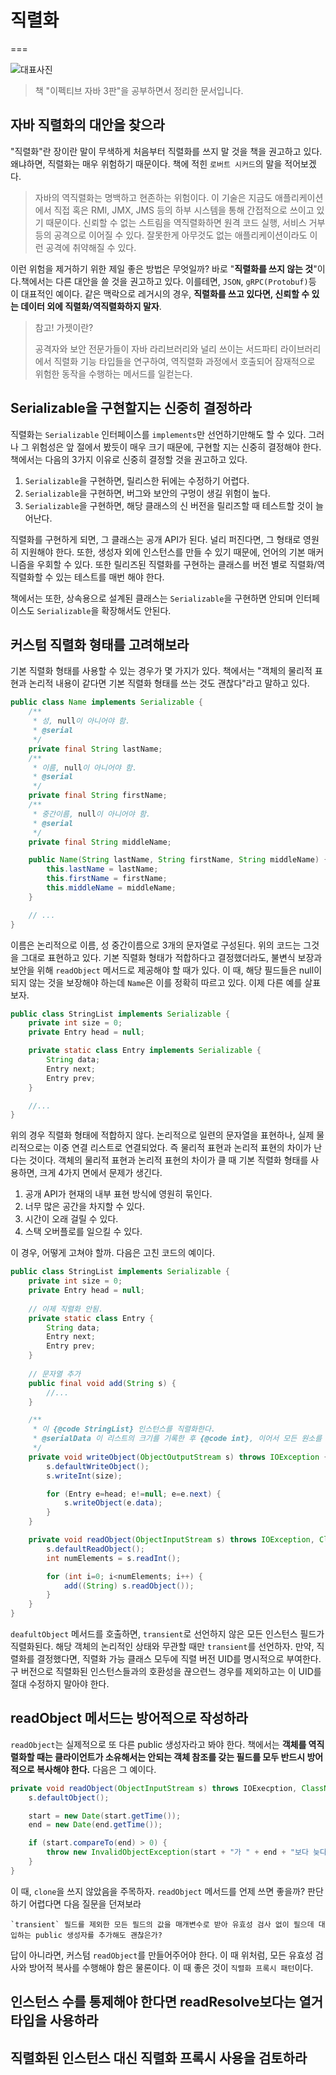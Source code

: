 # 직렬화
===

![대표사진](../intro.png)

> 책 "이펙티브 자바 3판"을 공부하면서 정리한 문서입니다.


## 자바 직렬화의 대안을 찾으라

"직렬화"란 장이란 말이 무색하게 처음부터 직렬화를 쓰지 말 것을 책을 권고하고 있다. 왜냐하면, 직렬화는 매우 위험하기 때문이다. 책에 적힌 `로버트 시커드`의 말을 적어보겠다.

> 자바의 역직렬화는 명백하고 현존하는 위험이다. 이 기술은 지금도 애플리케이션에서 직접 혹은 RMI, JMX, JMS 등의 하부 시스템을 통해 간접적으로 쓰이고 있기 때문이다. 신뢰할 수 없는 스트림을 역직렬화하면 원격 코드 실행, 서비스 거부 등의 공격으로 이어질 수 있다. 잘못한게 아무것도 없는 애플리케이션이라도 이런 공격에 취약해질 수 있다.

이런 위험을 제거하기 위한 제일 좋은 방법은 무엇일까? 바로 "**직렬화를 쓰지 않는 것**"이다.책에서는 다른 대안을 쓸 것을 권고하고 있다. 이를테면, `JSON`, `gRPC(Protobuf)`등 이 대표적인 예이다. 같은 맥락으로 레거시의 경우, **직렬화를 쓰고 있다면, 신뢰할 수 있는 데이터 외에 직렬화/역직렬화하지 말자**.

> 참고! 가젯이란?
>
> 공격자와 보안 전문가들이 자바 라리브러리와 널리 쓰이는 서드파티 라이브러리에서 직렬화 기능 타입들을 연구하여, 역직렬화 과정에서 호출되어 잠재적으로 위험한 동작을 수행하는 메서드를 일컫는다.


## Serializable을 구현할지는 신중히 결정하라

직렬화는 `Serializable` 인터페이스를 `implements`만 선언하기만해도 할 수 있다. 그러나 그 위험성은 앞 절에서 봤듯이 매우 크기 때문에, 구현할 지는 신중히 결정해야 한다. 책에서는 다음의 3가지 이유로 신중히 결정할 것을 권고하고 있다.

1. `Serializable`을 구현하면, 릴리스한 뒤에는 수정하기 어렵다.
2. `Serializable`을 구현하면, 버그와 보안의 구멍이 생길 위험이 높다.
3. `Serializable`을 구현하면, 해당 클래스의 신 버전을 릴리즈할 때 테스트할 것이 늘어난다.

직렬화를 구현하게 되면, 그 클래스는 공개 API가 된다. 널리 퍼진다면, 그 형태로 영원히 지원해야 한다. 또한, 생성자 외에 인스턴스를 만들 수 있기 때문에, 언어의 기본 매커니즘을 우회할 수 있다. 또한 릴리즈된 직렬화를 구현하는 클래스를 버전 별로 직렬화/역직렬화할 수 있는 테스트를 매번 해야 한다. 

책에서는 또한, 상속용으로 설계된 클래스는 `Serializable`을 구현하면 안되며 인터페이스도 `Serializable`을 확장해서도 안된다.


## 커스텀 직렬화 형태를 고려해보라

기본 직렬화 형태를 사용할 수 있는 경우가 몇 가지가 있다. 책에서는 "객체의 물리적 표현과 논리적 내용이 같다면 기본 직렬화 형태를 쓰는 것도 괜찮다"라고 말하고 있다.

```java
public class Name implements Serializable {
    /**
     * 성, null이 아니어야 함.
     * @serial
     */
    private final String lastName;
    /**
     * 이름, null이 아니어야 함.
     * @serial
     */
    private final String firstName;
    /**
     * 중간이름, null이 아니어야 함.
     * @serial
     */
    private final String middleName;

    public Name(String lastName, String firstName, String middleName) {
        this.lastName = lastName;
        this.firstName = firstName;
        this.middleName = middleName;
    }

    // ...
}
```

이름은 논리적으로 이름, 성 중간이름으로 3개의 문자열로 구성된다. 위의 코드는 그것을 그대로 표현하고 있다. 기본 직렬화 형태가 적합하다고 결정했더라도, 불변식 보장과 보안을 위해 `readObject` 메서드로 제공해야 할 때가 있다. 이 때, 해당 필드들은 null이 되지 않는 것을 보장해야 하는데 `Name`은 이를 정확히 따르고 있다. 이제 다른 예를 살표보자.

```java
public class StringList implements Serializable {
    private int size = 0;
    private Entry head = null;

    private static class Entry implements Serializable {
        String data;
        Entry next;
        Entry prev;
    }

    //...
}
```

위의 경우 직렬화 형태에 적합하지 않다. 논리적으로 일련의 문자열을 표현하나, 실제 물리적으로는 이중 연결 리스트로 연결되었다. 즉 물리적 표현과 논리적 표현의 차이가 난다는 것이다. 객체의 물리적 표현과 논리적 표현의 차이가 클 때 기본 직렬화 형태를 사용하면, 크게 4가지 면에서 문제가 생긴다.

1. 공개 API가 현재의 내부 표현 방식에 영원히 묶인다.
2. 너무 많은 공간을 차지할 수 있다.
3. 시간이 오래 걸릴 수 있다.
4. 스택 오버플로를 일으킬 수 있다.

이 경우, 어떻게 고쳐야 할까. 다음은 고친 코드의 예이다.

```java
public class StringList implements Serializable {
    private int size = 0;
    private Entry head = null;
    
    // 이제 직렬화 안됨.
    private static class Entry {
        String data;
        Entry next;
        Entry prev;
    }
    
    // 문자열 추가
    public final void add(String s) {
        //...
    }

    /**
     * 이 {@code StringList} 인스턴스를 직렬화한다.
     * @serialData 이 리스트의 크기를 기록한 후 {@code int}, 이어서 모든 원소를 각각 {@code String} 해서 순서대로 기록한다.
     */
    private void writeObject(ObjectOutputStream s) throws IOException {
        s.defaultWriteObject();
        s.writeInt(size);

        for (Entry e=head; e!=null; e=e.next) {
            s.writeObject(e.data);
        }
    }

    private void readObject(ObjectInputStream s) throws IOException, ClassNotFoundException {
        s.defaultReadObject();
        int numElements = s.readInt();

        for (int i=0; i<numElements; i++) {
            add((String) s.readObject());
        }
    }
}
```

`deafultObject` 메서드를 호출하면, `transient`로 선언하지 않은 모든 인스턴스 필드가 직렬화된다. 해당 객체의 논리적인 상태와 무관할 때만 `transient`를 선언하자. 만약, 직렬화를 결정했다면, 직렬화 가능 클래스 모두에 직렬 버전 UID를 명시적으로 부여한다. 구 버전으로 직렬화된 인스턴스들과의 호환성을 끊으련느 경우를 제외하고는 이 UID를 절대 수정하지 말아야 한다.


## readObject 메서드는 방어적으로 작성하라

`readObject`는 실제적으로 또 다른 public 생성자라고 봐야 한다. 책에서는 **객체를 역직렬화할 때는 클라이언트가 소유해서는 안되는 객체 참조를 갖는 필드를 모두 반드시 방어적으로 복사해야 한다.** 다음은 그 예이다.

```java
private void readObject(ObjectInputStream s) throws IOExecption, ClassNotFoundException {
    s.defaultObject();

    start = new Date(start.getTime());
    end = new Date(end.getTime());

    if (start.compareTo(end) > 0) {
        throw new InvalidObjectException(start + "가 " + end + "보다 늦다.");
    }
}
```

이 때, `clone`을 쓰지 않았음을 주목하자. `readObject` 메서드를 언제 쓰면 좋을까? 판단하기 어렵다면 다음 질문을 던져보라 
    
    `transient` 필드를 제외한 모든 필드의 값을 매개변수로 받아 유효성 검사 없이 필으데 대입하는 public 생성자를 추가해도 괜찮은가?

답이 아니라면, 커스텀 `readObject`를 만들어주어야 한다. 이 때 위처럼, 모든 유효성 검사와 방어적 복사를 수행해야 함은 물론이다. 이 때 좋은 것이 `직렬화 프록시 패턴`이다.


## 인스턴스 수를 통제해야 한다면 readResolve보다는 열거 타입을 사용하라

## 직렬화된 인스턴스 대신 직렬화 프록시 사용을 검토하라